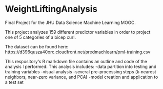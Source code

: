 # WeightLiftingAnalysis
Final Project for the JHU Data Science Machine Learning MOOC.

This project analyzes 159 different predictor variables in order to project one of 5 categories of a bicep curl.

The dataset can be found here: https://d396qusza40orc.cloudfront.net/predmachlearn/pml-training.csv

This respository's R markdown file contains an outline and code of the analysis I performed.
This analysis includes: 
-data partition into testing and training variables
-visual analysis
-several pre-processing steps (k-nearest neighbors, near-zero variance, and PCA)
-model creation and application to a test set
